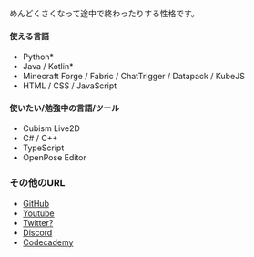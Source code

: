 めんどくさくなって途中で終わったりする性格です。<br/>

#### 使える言語
- Python*
- Java / Kotlin*
- Minecraft Forge / Fabric / ChatTrigger / Datapack / KubeJS
- HTML / CSS / JavaScript

#### 使いたい/勉強中の言語/ツール
- Cubism Live2D
- C# / C++
- TypeScript
- OpenPose Editor

### その他のURL
- [GitHub](https://github.com/luna724)
- [Youtube](https://www.youtube.com/@%E6%98%9F%E4%B9%83%E3%82%8B%E3%81%AA)
- [Twitter?](https://x.com/luna__k1bych724)
- [Discord](https://discordapp.com/users/1123616332349452288)
- [Codecademy](https://www.codecademy.com/profiles/luna724)

